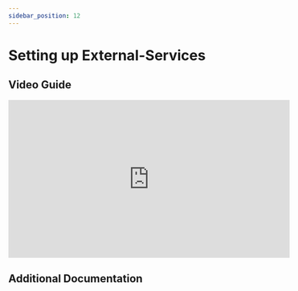 ```yaml
---
sidebar_position: 12
---
```

# Setting up External-Services

## Video Guide

<iframe width="560" height="315" src="https://www.youtube.com/embed/PFJM0ZhOp6s" title="YouTube video player" frameBorder="0" allow="accelerometer; autoplay; clipboard-write; encrypted-media; gyroscope; picture-in-picture" allowFullScreen></iframe>

## Additional Documentation

